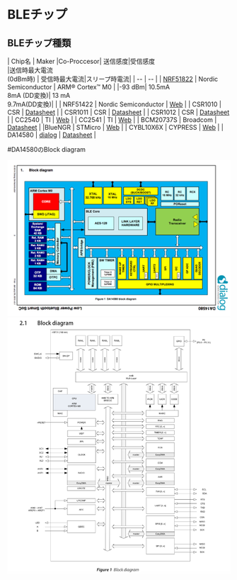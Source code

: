 # BLEチップ

## BLEチップ種類

| Chip名 | Maker |Co-Proccesor| 送信感度|受信感度<br>|送信時最大電流<br>(0dBm時) | 受信時最大電流|スリープ時電流|
| -- | -- |
| [NRF51822](http://www.nordicsemi.com/eng/Products/Bluetooth-R-low-energy/nRF51822) | Nordic Semiconductor |  ARM® Cortex™ M0 | |-93 dBm| 10.5mA<br>8mA (DD変換)| 13 mA<br>9.7mA(DD変換)| |
| NRF51422 | Nordic Semiconductor | [Web](http://www.nordicsemi.com/eng/Products/ANT/nRF51422) |
| CSR1010 | CSR | [Datasheet](https://www.csrsupport.com/download/39359/CSR1010%20Data%20Sheet%20CS-231985-DS.pdf) |
| CSR1011 | CSR | [Datasheet](https://www.csrsupport.com/download/40289/CSR1010%20Data%20Sheet%20CS-231986-DS.pdf) |
| CSR1012 | CSR | [Datasheet](https://www.csrsupport.com/download/47278/CSR1012%20Data%20Sheet%20CS-238833-DS.pdf) |
| CC2540 | TI | [Web](http://m.tij.co.jp/product/jp/CC2540) |
| CC2541 | TI | [Web](http://m.tij.co.jp/product/jp/CC2541) |
| BCM20737S | Broadcom | [Datasheet](http://www.broadcom.com/collateral/pb/WICED-Sense-PB100.pdf) |
|BlueNGR | STMicro | [Web](http://www.st.com/web/catalog/sense_power/FM1968/CL1976/SC1898/PF258646?ecmp=pf258646_link_emf_jan2014&sc=bluenrg) |
| CYBL10X6X | CYPRESS | [Web](http://japan.cypress.com/?rID=99422 ) |
| DA14580 | [dialog](http://www.dialog-semiconductor.com/) | [Datasheet](http://www.dialog-semiconductor.com/docs/site-pdf/da14580_ds_v3-1.pdf?sfvrsn=2) |

#DA14580のBlock diagram

![](da14580.png)
![](nrf51822.png)






